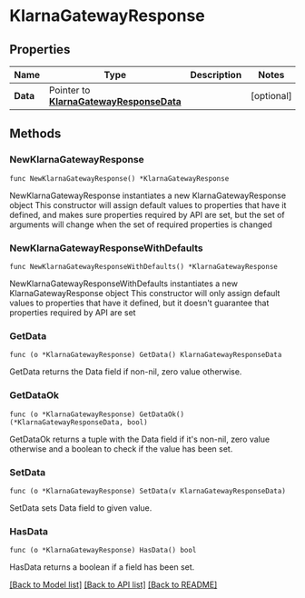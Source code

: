 # KlarnaGatewayResponse

## Properties

Name | Type | Description | Notes
------------ | ------------- | ------------- | -------------
**Data** | Pointer to [**KlarnaGatewayResponseData**](KlarnaGatewayResponseData.md) |  | [optional] 

## Methods

### NewKlarnaGatewayResponse

`func NewKlarnaGatewayResponse() *KlarnaGatewayResponse`

NewKlarnaGatewayResponse instantiates a new KlarnaGatewayResponse object
This constructor will assign default values to properties that have it defined,
and makes sure properties required by API are set, but the set of arguments
will change when the set of required properties is changed

### NewKlarnaGatewayResponseWithDefaults

`func NewKlarnaGatewayResponseWithDefaults() *KlarnaGatewayResponse`

NewKlarnaGatewayResponseWithDefaults instantiates a new KlarnaGatewayResponse object
This constructor will only assign default values to properties that have it defined,
but it doesn't guarantee that properties required by API are set

### GetData

`func (o *KlarnaGatewayResponse) GetData() KlarnaGatewayResponseData`

GetData returns the Data field if non-nil, zero value otherwise.

### GetDataOk

`func (o *KlarnaGatewayResponse) GetDataOk() (*KlarnaGatewayResponseData, bool)`

GetDataOk returns a tuple with the Data field if it's non-nil, zero value otherwise
and a boolean to check if the value has been set.

### SetData

`func (o *KlarnaGatewayResponse) SetData(v KlarnaGatewayResponseData)`

SetData sets Data field to given value.

### HasData

`func (o *KlarnaGatewayResponse) HasData() bool`

HasData returns a boolean if a field has been set.


[[Back to Model list]](../README.md#documentation-for-models) [[Back to API list]](../README.md#documentation-for-api-endpoints) [[Back to README]](../README.md)


